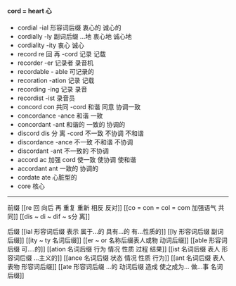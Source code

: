 #### cord = heart 心
- cordial  -ial 形容词后缀 衷心的 诚心的
- cordially -ly 副词后缀 ...地  衷心地 诚心地
- cordiality -ity 衷心 诚心
- record re 回 再  -cord 记录 记载
- recorder -er 记录者 录音机
- recordable - able 可记录的
- recoration -ation 记录 记载
- recording -ing  记录 录音
- recordist -ist 录音员
- concord  con 共同 -cord 和谐 同意  协调一致
- concordance -ance 和谐 一致 
- concordant -ant  和谐的 一致的 协调的
- discord dis 分 离  -cord  不一致 不协调 不和谐
- discordance -ance 不一致 不和谐 不协调
- discordant -ant 不一致的 不协调
- accord ac 加强  cord  使一致 使协调  使和谐
- accordant ant  一致的 协调的
- cordate ate 心脏型的
- core 核心

----
前缀 
[[re  回 向后  再 重复 重新 相反 反对]]
[[co = con  = col = com  加强语气 共同]]
[[dis  ~ di ~ dif ~ s分 离]]


后缀
[[ial 形容词后缀 表示 属于...的 具有...的 有...性质的]]
[[ly  形容词后缀 副词后缀]]
[[ity  ~ ty 名词后缀]]
[[er  ~ or 名称后缀表人或物 动词后缀]]
[[able  形容词后缀 可....的]]
[[ation 名词后缀  行为 情况 性质 过程 结果]]
[[ist  名词后缀 表人 形容词后缀 ...主义的]]
[[ance 名词后缀  状态 情况 性质 行为]]
[[ant 名词后缀 表人 表物 形容词后缀]]
[[ate 形容词后缀  ...的 动词后缀 造成 使之成为... 做...事 名词后缀]]